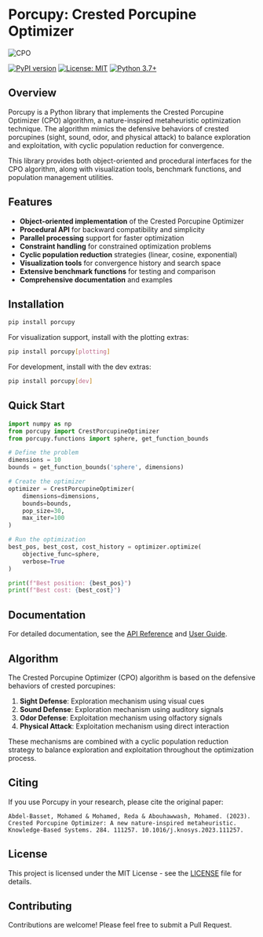 # Porcupy: Crested Porcupine Optimizer

![CPO](https://github.com/user-attachments/assets/82fa91b8-f7a5-4d8d-a39d-2e33560386b2)

[![PyPI version](https://badge.fury.io/py/porcupy.svg)](https://badge.fury.io/py/porcupy)
[![License: MIT](https://img.shields.io/badge/License-MIT-yellow.svg)](https://opensource.org/licenses/MIT)
[![Python 3.7+](https://img.shields.io/badge/python-3.7+-blue.svg)](https://www.python.org/downloads/release/python-370/)

## Overview

Porcupy is a Python library that implements the Crested Porcupine Optimizer (CPO) algorithm, a nature-inspired metaheuristic optimization technique. The algorithm mimics the defensive behaviors of crested porcupines (sight, sound, odor, and physical attack) to balance exploration and exploitation, with cyclic population reduction for convergence.

This library provides both object-oriented and procedural interfaces for the CPO algorithm, along with visualization tools, benchmark functions, and population management utilities.

## Features

- **Object-oriented implementation** of the Crested Porcupine Optimizer
- **Procedural API** for backward compatibility and simplicity
- **Parallel processing** support for faster optimization
- **Constraint handling** for constrained optimization problems
- **Cyclic population reduction** strategies (linear, cosine, exponential)
- **Visualization tools** for convergence history and search space
- **Extensive benchmark functions** for testing and comparison
- **Comprehensive documentation** and examples

## Installation

```bash
pip install porcupy
```

For visualization support, install with the plotting extras:

```bash
pip install porcupy[plotting]
```

For development, install with the dev extras:

```bash
pip install porcupy[dev]
```

## Quick Start

```python
import numpy as np
from porcupy import CrestPorcupineOptimizer
from porcupy.functions import sphere, get_function_bounds

# Define the problem
dimensions = 10
bounds = get_function_bounds('sphere', dimensions)

# Create the optimizer
optimizer = CrestPorcupineOptimizer(
    dimensions=dimensions,
    bounds=bounds,
    pop_size=30,
    max_iter=100
)

# Run the optimization
best_pos, best_cost, cost_history = optimizer.optimize(
    objective_func=sphere,
    verbose=True
)

print(f"Best position: {best_pos}")
print(f"Best cost: {best_cost}")
```

## Documentation

For detailed documentation, see the [API Reference](docs/api_reference.md) and [User Guide](docs/user_guide.md).

## Algorithm

The Crested Porcupine Optimizer (CPO) algorithm is based on the defensive behaviors of crested porcupines:

1. **Sight Defense**: Exploration mechanism using visual cues
2. **Sound Defense**: Exploration mechanism using auditory signals
3. **Odor Defense**: Exploitation mechanism using olfactory signals
4. **Physical Attack**: Exploitation mechanism using direct interaction

These mechanisms are combined with a cyclic population reduction strategy to balance exploration and exploitation throughout the optimization process.

## Citing

If you use Porcupy in your research, please cite the original paper:

```
Abdel-Basset, Mohamed & Mohamed, Reda & Abouhawwash, Mohamed. (2023). Crested Porcupine Optimizer: A new nature-inspired metaheuristic. Knowledge-Based Systems. 284. 111257. 10.1016/j.knosys.2023.111257. 
```

## License

This project is licensed under the MIT License - see the [LICENSE](LICENSE) file for details.

## Contributing

Contributions are welcome! Please feel free to submit a Pull Request.
